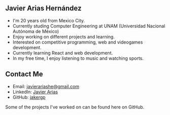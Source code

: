 ## Javier Arias Hernández 

- I'm 20 years old from Mexico City. 
- Currently studing Computer Engineering at UNAM (Universidad Nacional Autónoma de México)
- Enjoy working on different projects and learning.
- Interested on competitive programming, web and videogames development.
- Currently learning React and web development.
- In my free time, I enjoy listening to music and watching sports.

## Contact Me
- Email: [javierariashe@gmail.com](mailto:javierariashe@gmail.com)
- LinkedIn: [Javier Arias](https://www.linkedin.com/in/javier-arias-hern%C3%A1ndez-233335315/)
- GitHub: [jakergp](https://github.com/jakergp)

Some of the projects I've worked on can be found here on GitHub.

<!--
**jakergp/jakergp** is a ✨ _special_ ✨ repository because its `README.md` (this file) appears on your GitHub profile.

Here are some ideas to get you started:

- 🔭 I’m currently working on ...
- 🌱 I’m currently learning ...
- 👯 I’m looking to collaborate on ...
- 🤔 I’m looking for help with ...
- 💬 Ask me about ...
- 📫 How to reach me: ...
- 😄 Pronouns: ...
- ⚡ Fun fact: ...
-->
